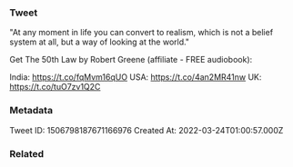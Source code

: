 ### Tweet
"At any moment in life you can convert to realism, which is not a belief system at all, but a way of looking at the world."

Get The 50th Law by Robert Greene (affiliate - FREE audiobook):

India: https://t.co/fqMvm16qUO
USA: https://t.co/4an2MR41nw
UK: https://t.co/tuO7zv1Q2C

### Metadata
Tweet ID: 1506798187671166976
Created At: 2022-03-24T01:00:57.000Z

### Related

